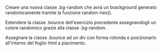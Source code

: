 Creare una nuova classe .bg-random che avrà un brackground generato randomicamente tramite la funzione random-hex().

Estendere la classe .bounce dell'esercizio precedente assegnandogli un colore randomico grazie alla classe .bg-random.

Assegnare la classe .bounce ad un div con forma rotonda e posizionarlo all'interno del foglio html a piacimento.